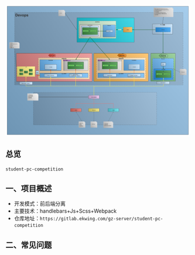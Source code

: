 ![img](../../../pic/Web开发流程图.png)
## 总览
`student-pc-competition`

## 一、项目概述

- 开发模式：前后端分离
- 主要技术：handlebars+Js+Scss+Webpack
- 仓库地址：`https://gitlab.ekwing.com/gz-server/student-pc-competition`


## 二、常见问题

